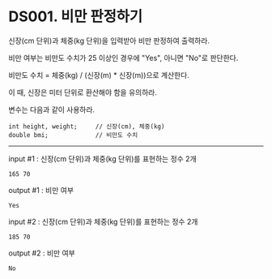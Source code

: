 # DS001. 비만 판정하기
신장(cm 단위)과 체중(kg 단위)을 입력받아 비만 판정하여 출력하라.

비만 여부는 비만도 수치가 25 이상인 경우에 "Yes", 아니면 "No"로 판단한다.

비만도 수치 = 체중(kg) / (신장(m) * 신장(m))으로 계산한다.

이 때, 신장은 미터 단위로 환산해야 함을 유의하라.


변수는 다음과 같이 사용하라.
```
int height, weight;     // 신장(cm), 체중(kg)
double bmi;             // 비만도 수치
```

---

input #1 : 신장(cm 단위)과 체중(kg 단위)를 표현하는 정수 2개
```
165 70
```
output #1 : 비만 여부
```
Yes
```

input #2 : 신장(cm 단위)과 체중(kg 단위)를 표현하는 정수 2개
```
185 70
```
output #2 : 비만 여부
```
No
```